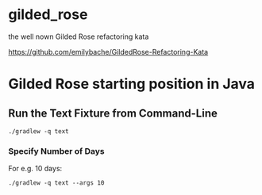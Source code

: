 # gilded_rose
the well nown Gilded Rose refactoring kata

https://github.com/emilybache/GildedRose-Refactoring-Kata
# Gilded Rose starting position in Java

## Run the Text Fixture from Command-Line

```
./gradlew -q text
```

### Specify Number of Days

For e.g. 10 days:

```
./gradlew -q text --args 10
```
